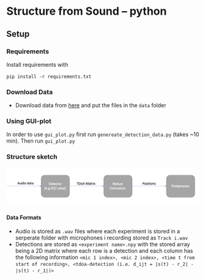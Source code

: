 # Structure from Sound – python

## Setup
### Requirements
Install requirements with 

```
pip install -r requirements.txt
```

### Download Data
- Download data from [here](https://vision.maths.lth.se/erik_test/) and put the files in the `data` folder


### Using GUI-plot

In order to use `gui_plot.py` first run `genereate_detection_data.py` (takes ~10 min). Then run `gui_plot.py`

### Structure sketch
![structure sketch](./images/structure_sketch.png)

#### Data Formats

- Audio is stored as `.wav` files where each experiment is stored in a serperate folder with microphones i recording stored as `Track i.wav`
- Detections are stored as `<experiment name>.npy` with the stored array being a 2D matrix where each row is a detection and each column has the following information `<mic 1 index>, <mic 2 index>, <time t from start of recording>, <tdoa-detection (i.e. d_ijt = |s(t) - r_2| - |s(t) - r_1|)>`

